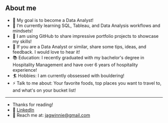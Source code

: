 ## About me


- 💼 My goal is to become a Data Analyst!
- 🌱 I’m currently learning SQL, Tableau, and Data Analysis workflows and mindsets!
- 🤖 I am using GitHub to share impressive portfolio projects to showcase my skills!
- 💬 If you are a Data Analyst or similar, share some tips, ideas, and feedback. I would love to hear it!
- 📚 Education: I recently graduated with my bachelor's degree in Hospitality Management and have over 6 years of hospitality experience!
- 🏄 Hobbies: I am currently obssessed with bouldering!
- ⚡ Talk to me about: Your favorite foods, top places you want to travel to, and what's on your bucket list!
---
- Thanks for reading!
- 📇 [LinkedIn](https://www.linkedin.com/in/joshuagarcia2248/)
- 💌 Reach me at: jagwinnie@gmail.com

